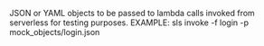 JSON or YAML objects to be passed to lambda calls invoked from serverless for testing purposes.
EXAMPLE:
sls invoke -f login -p mock_objects/login.json
